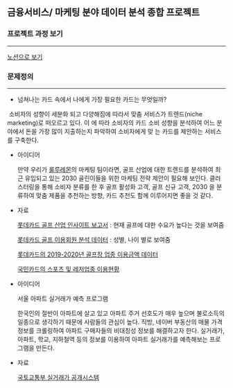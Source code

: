 ## 금융서비스/ 마케팅 분야 데이터 분석 종합 프로젝트

### 프로젝트 과정 보기

---

[노션으로 보기](https://www.notion.so/Team-5-Mullet-a609593134e54781aa41386cda6a8e4b)

### 문제정의 

---

- 넘쳐나는 카드 속에서 나에게 가장 필요한 카드는 무엇일까?

​	소비자의 성향이 세분화 되고 다양해짐에 따라서 맞춤 서비스가 트렌드(niche marketing)로 떠오르고 있다. 이	에 따라 소비자의 카드 소비 성향을 분석하여 어느 분야에서 돈을 가장 많이 지출하는지 파악하여 소비자에게 맞	는 카드를 제안하는 서비스를 구축한다.

- 아이디어

  만약 우리가 [룰루레몬](https://www.lululemon.co.kr/ko-kr/c/womens-golf-clothes?CID=ps_sem_google_123121445641_kwd-297294281271_c_b_507052057636___골프웨어&gclid=Cj0KCQjwgYSTBhDKARIsAB8KuksHMa9E3S-7bcTs-Vx-p6rP_0JOipNA_mRHGO2nE3eJZgsTerRXwgUaAqB_EALw_wcB)의 마케팅 팀이라면, 골프 산업에 대한 트렌드를 분석하여 최근 유입되고 있는 2030 골린이들을 위한 마케팅 전략 제안이 필요해 보인다. 클러스터링을 통해 소비자 분류를 한 후 골프 활성화 고객, 골프 신규 고객, 2030 을 분류하여 맞춤 제품을 추천하는 방향, 카드 추천도 함께 이루어지면 좋을 것 같다.

- 자료

  [롯데카드 골프 산업 인사이트 보고서](https://www.findatamall.or.kr/fsec/dataProd/generalDataProdDetail.do?cmnx=44&goods_id=dcee1205-b3e6-11ec-9f58-f220ef21bb88) : 현재 골프에 대한 수요가 높다는 것을 보여줌

  [롯데카드 골프 이용회원 분석 데이터](https://www.findatamall.or.kr/fsec/dataProd/generalDataProdDetail.do?cmnx=44&goods_id=39ca0869-afe6-11ec-9f58-f220ef21bb88) : 성별, 나이 별로 보여줌

   [롯데카드의 2019-2020년 골프장 업종 이용금액 데이터](https://www.findatamall.or.kr/fsec/dataProd/generalDataProdDetail.do?cmnx=44&goods_id=ad4542bc-95b4-11eb-9f58-f220ef21bb88)

  [국민카드의 스포츠 및 레저업종 이용현황](https://www.findatamall.or.kr/fsec/dataProd/generalDataProdDetail.do?cmnx=44&goods_id=49eda340-cb0f-11ea-a506-cf31c4c94055)

- 아이디어

  서울 아파트 실거래가 예측 프로그램

  한국인의 절반이 아파트에 살고 있고 아파트 주거 선호도가 매우 높으며 불로소득의 일종으로 생각하기 때문에 사람들의 관심이 높다. 직방, 네이버 부동산의 매물 가격 정보를 크롤링하여 아파트 구매자들의 비대칭성 정보를 해결하고자 한다. 실거래가, 아파트, 학교, 지하철역 등의 정보를 이용하여 아파트 실거래가를 예측해보는 프로그램을 만든다.

- 자료

  [국토교통부 실거래가 공개시스템](http://rt.molit.go.kr)

  

  

  

